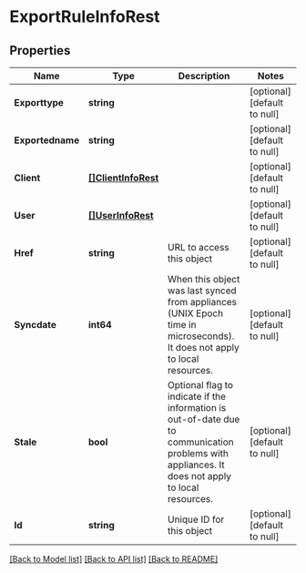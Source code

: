 # ExportRuleInfoRest

## Properties
Name | Type | Description | Notes
------------ | ------------- | ------------- | -------------
**Exporttype** | **string** |  | [optional] [default to null]
**Exportedname** | **string** |  | [optional] [default to null]
**Client** | [**[]ClientInfoRest**](ClientInfoRest.md) |  | [optional] [default to null]
**User** | [**[]UserInfoRest**](UserInfoRest.md) |  | [optional] [default to null]
**Href** | **string** | URL to access this object | [optional] [default to null]
**Syncdate** | **int64** | When this object was last synced from appliances (UNIX Epoch time in microseconds). It does not apply to local resources. | [optional] [default to null]
**Stale** | **bool** | Optional flag to indicate if the information is out-of-date due to communication problems with appliances. It does not apply to local resources. | [optional] [default to null]
**Id** | **string** | Unique ID for this object | [optional] [default to null]

[[Back to Model list]](../README.md#documentation-for-models) [[Back to API list]](../README.md#documentation-for-api-endpoints) [[Back to README]](../README.md)

